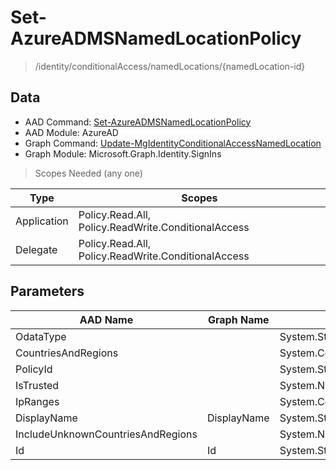 # Set-AzureADMSNamedLocationPolicy

> /identity/conditionalAccess/namedLocations/{namedLocation-id}

## Data

+ AAD Command: [Set-AzureADMSNamedLocationPolicy](https://docs.microsoft.com/en-us/powershell/module/AzureAD/Set-AzureADMSNamedLocationPolicy)
+ AAD Module: AzureAD
+ Graph Command: [Update-MgIdentityConditionalAccessNamedLocation](https://docs.microsoft.com/en-us/powershell/module/Microsoft.Graph.Identity.SignIns/Update-MgIdentityConditionalAccessNamedLocation)
+ Graph Module: Microsoft.Graph.Identity.SignIns

> Scopes Needed (any one)

|Type|Scopes|
|---|---|
|Application|Policy.Read.All, Policy.ReadWrite.ConditionalAccess|
|Delegate|Policy.Read.All, Policy.ReadWrite.ConditionalAccess|

## Parameters

|AAD Name|Graph Name|AAD Type|Graph Type|Infos|
|---|---|---|---|---|
|OdataType||System.String|||
|CountriesAndRegions||System.Collections.Generic.List/Microsoft.Open.MSGraph.Model.CountriesAndRegion|||
|PolicyId||System.String|||
|IsTrusted||System.Nullable/System.Boolean|||
|IpRanges||System.Collections.Generic.List/Microsoft.Open.MSGraph.Model.IpRange|||
|DisplayName|DisplayName|System.String|System.String||
|IncludeUnknownCountriesAndRegions||System.Nullable/System.Boolean|||
|Id|Id|System.String|System.String||

